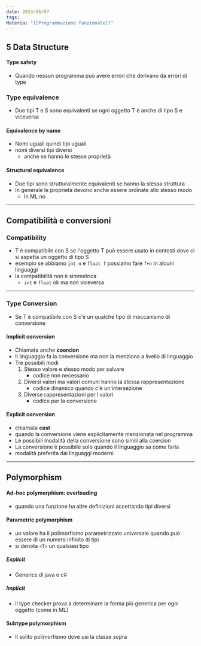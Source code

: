 ```yaml
---
date: 2024/06/07
tags: 
Materia: "[[Programmazione funzionale]]"
---
```

## 5 Data Structure
#### Type safety
- Quando nessun programma può avere errori che derivano da errori di type
### Type equivalence
- Due tipi T e S sono equivalenti se ogni oggetto T è anche  di tipo S e viceversa
#### Equivalence by name 
- Nomi uguali quindi tipi uguali
- nomi diversi tipi diversi
	- anche se hanno le stesse proprietà

#### Structural equivalence
- Due tipi sono strutturalmente equivalenti se hanno la stessa struttura
- In generale le proprietà devono anche essere ordinate allo stesso modo
	- In ML no
---
## Compatibilità e conversioni
### Compatibility
- T è compatibile con S se l'oggetto T può essere usato in contesti dove ci si aspetta un oggetto di tipo S
- esempio se abbiamo `int n` e `float f` possiamo fare `f+n` in alcuni linguaggi
- la compatibilità non è simmetrica
	- `int` e `float` ok ma non viceversa
---
### Type Conversion
- Se T è compatibile con S c'è un qualche tipo di meccanismo di conversione
#### Implicit conversion
- Chiamata anche **coercion**
- Il linguaggio fa la conversione ma non la menziona a livello di linguaggio
- Tre possibili modi
	1) Stesso valore e stesso modo per salvare
		- codice non necessario
	2) Diversi valori ma valori comuni hanno la stessa rappresentazione
		- codice dinamico quando c'è un'intersezione
	3) Diverse rappresentazioni per i valori
		- codice per la conversione
#### Explicit conversion
- chiamata **cast**
- quando la conversione viene esplicitamente menzionata nel programma
- Le possibili modalità della conversione sono simili alla coercion
- La conversione è possibile solo quando il linguaggio sa come farla
- modalità preferita dai linguaggi moderni

---
## Polymorphism 
#### Ad-hoc polymorphism: overloading
- quando una funzione ha altre definizioni accettando tipi diversi
#### Parametric polymorphism
- un valore ha il polimorfismo parametrizzato universale quando può essere di un numero infinito di tipi
- si denota `<T>` un qualsiasi tipo
##### Explicit
- Generics di java e c#
##### Implicit
- il type checker prova a determinare la forma più generica per ogni oggetto (come in ML)
#### Subtype polymorphism
- Il solito polimorfismo dove usi la classe sopra